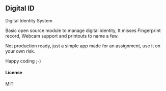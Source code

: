 ## Digital ID

Digital Identity System

Basic open source module to manage digital identity,
It misses Fingerprint record, Webcam support and printouts to name a few.

Not production ready, just a simple app made for an assignment, use it on your own risk.

Happy coding ;-)
#### License

MIT
